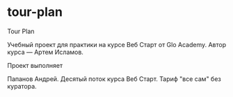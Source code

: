 # tour-plan
Tour Plan

Учебный проект для практики на курсе Веб Старт от Glo Academy. Автор курса — Артем Исламов.





Проект выполняет

Папанов Андрей. Десятый поток курса Веб Старт. Тариф "все сам" без куратора.